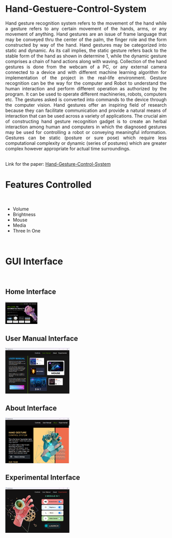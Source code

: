 # Hand-Gestuere-Control-System
<p align="justify">Hand gesture recognition system refers to the movement of the hand while a gesture refers to any certain movement of the hands, arms, or any movement of anything. Hand gestures are an issue of frame language that may be conveyed thru the center of the palm, the finger role and the form constructed by way of the hand. Hand gestures may be categorized into static and dynamic. As its call implies, the static gesture refers back to the stable form of the hand as shown in determine 1, while the dynamic gesture comprises a chain of hand actions along with waving. Collection of the hand gestures is done from the webcam of a PC, or any external camera connected to a device and with different machine learning algorithm for implementation of the project in the real-life environment. Gesture recognition can be the way for the computer and Robot to understand the human interaction and perform different operation as authorized by the program. It can be used to operate different machineries, robots, computers etc. The gestures asked is converted into commands to the device through the computer vision. Hand gestures offer an inspiring field of research because they can facilitate communication and provide a natural means of interaction that can be used across a variety of applications. The crucial aim of constructing hand gesture recognition gadget is to create an herbal interaction among human and computers in which the diagnosed gestures may be used for controlling a robot or conveying meaningful information. Gestures can be static (posture or sure pose) which require less computational complexity or dynamic (series of postures) which are greater complex however appropriate for actual time surroundings.</p> <br>
Link for the paper: <a href="https://www.linkedin.com/safety/go?url=https%3A%2F%2Flink.springer.com%2Fchapter%2F10.1007%2F978-981-99-7622-5_40&trk=flagship-messaging-web&messageThreadUrn=urn%3Ali%3AmessagingThread%3A2-ZmYwOTRlMDQtZmNjMS00NDU2LWFhNjgtMjFjNGI0NmI1NjEzXzAxMA%3D%3D&lipi=urn%3Ali%3Apage%3Ad_flagship3_detail_base%3BFhHpc07YR4yF8p1HEKFzTw%3D%3D">Hand-Gesture-Control-System</a>
<h1>Features Controlled</h1><br>
<ul>
  <li>Volume</li>
  <li>Brightness</li>
  <li>Mouse</li>
  <li>Media</li>
  <li>Three In One</li>
</ul><br>

<h1>GUI Interface</h1><br>
<h2> Home Interface</h2>
<img
  src="app-interface/Control page.png"
  style="display: inline-block; margin: 0 auto; max-width: 100px">
  
<h2> User Manual Interface</h2>
<img
  src="app-interface/User manual.png"
  style="display: inline-block; margin: 0 auto; max-width: 200px">
  
<h2> About Interface</h2>
<img
  src="app-interface/About .png"
  style="display: inline-block; margin: 0 auto; max-width: 200px">

<h2> Experimental Interface</h2>
<img
  src="app-interface/Experimental.png"
  style="display: inline-block; margin: 0 auto; max-width: 200px">




